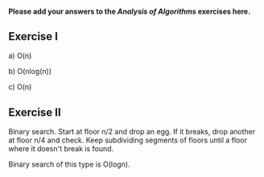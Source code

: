 #### Please add your answers to the **_Analysis of Algorithms_** exercises here.

## Exercise I

a) O(n)

b) O(nlog(n))

c) O(n)

## Exercise II

Binary search. Start at floor n/2 and drop an egg. If it breaks, drop another at floor n/4 and check. Keep subdividing segments of floors until a floor where it doesn't break is found.

Binary search of this type is O(logn).
